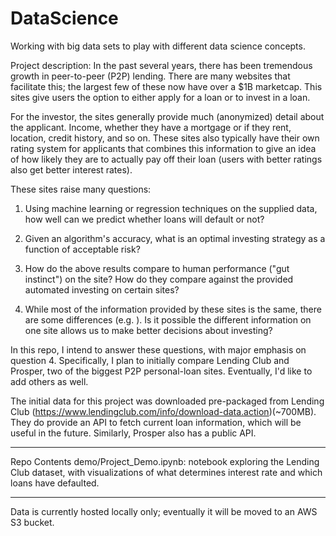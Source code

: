 # DataScience
Working with big data sets to play with different data science concepts.

Project description:
In the past several years, there has been tremendous growth in peer-to-peer (P2P) lending.  There are many websites that facilitate this; the largest few of these now have over a $1B marketcap.  This sites give users the option to either apply for a loan or to invest in a loan.  

For the investor, the sites generally provide much (anonymized) detail about the applicant.  Income, whether they have a mortgage or if they rent, location, credit history, and so on.  These sites also typically have their own rating system for applicants that combines this information to give an idea of how likely they are to actually pay off their loan (users with better ratings also get better interest rates).  

These sites raise many questions:

1) Using machine learning or regression techniques on the supplied data, how well can we predict whether loans will default or not?

2) Given an algorithm's accuracy, what is an optimal investing strategy as a function of acceptable risk?

3) How do the above results compare to human performance ("gut instinct") on the site? How do they compare against the provided automated investing on certain sites?

4) While most of the information provided by these sites is the same, there are some differences (e.g. ).  Is it possible the different information on one site allows us to make better decisions about investing?  

In this repo, I intend to answer these questions, with major emphasis on question 4.  Specifically, I plan to initially compare Lending Club and Prosper, two of the biggest P2P personal-loan sites.  Eventually, I'd like to add others as well.

The initial data for this project was downloaded pre-packaged from Lending Club (https://www.lendingclub.com/info/download-data.action)(~700MB).  They do provide an API to fetch current loan information, which will be useful in the future.  Similarly, Prosper also has a public API.


----------------------------------------------------------------------------------------------------------------------------------
Repo Contents
  demo/Project_Demo.ipynb: notebook exploring the Lending Club dataset, with visualizations of what determines interest rate and which   loans have defaulted.
  
----------------------------------------------------------------------------------------------------------------------------------
Data is currently hosted locally only; eventually it will be moved to an AWS S3 bucket.
